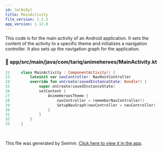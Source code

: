 ```yaml
---
id: lml0s9yl
title: MainActivity
file_version: 1.1.3
app_version: 1.12.0
---
```


This code is for the main activity of an Android application. It sets the content of the activity to a specific theme and initializes a navigation controller. It also sets up the navigation graph for the application.
<!-- NOTE-swimm-snippet: the lines below link your snippet to Swimm -->
### 📄 app/src/main/java/com/tariq/animeheroes/MainActivity.kt
```kotlin
22     class MainActivity : ComponentActivity() {
23         lateinit var navController: NavHostController
24         override fun onCreate(savedInstanceState: Bundle?) {
25             super.onCreate(savedInstanceState)
26             setContent {
27                 AnimeHeroesTheme {
28                     navController = rememberNavController()
29                     SetupNavGraph(navController = navController)
30                 }
31             }
32         }
33     }
```

<br/>

This file was generated by Swimm. [Click here to view it in the app](https://app.swimm.io/repos/Z2l0aHViJTNBJTNBQW5pbWVIZXJvQXBwJTNBJTNBVGFyaXEyNTE4/docs/lml0s9yl).
